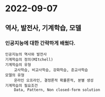 # 2022-09-07
## 역사, 발전사, 기계학습, 모델
### 인공지능에 대한 간략하게 배웠다.

    인공지능의 역사와 발전사
    기계학습의 정의(MItchell)
    기계학습의 유형
        교사학습, 비교사학습, 강화학습, 준교사학습
    모델의 유형
        온라인 오프라인, 결정론적 확률론적, 분별 생성
    기계학습의 필요조건
        Data, Pattern, Non closed-form solution
